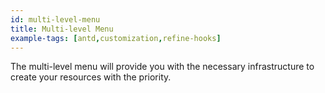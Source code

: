 ```yaml
---
id: multi-level-menu
title: Multi-level Menu
example-tags: [antd,customization,refine-hooks]
---
```


The multi-level menu will provide you with the necessary infrastructure to create your resources with the priority.

<StackblitzExample path="multi-level-menu" />